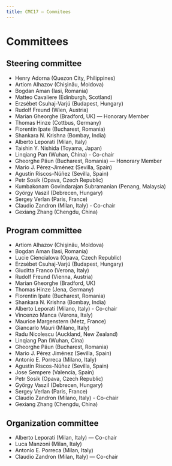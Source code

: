 ```yaml
---
title: CMC17 – Commitees
---
```


Committees
==========

Steering committee
------------------

* Henry Adorna (Quezon City, Philippines)
* Artiom Alhazov (Chişinǎu, Moldova)
* Bogdan Aman (Iasi, Romania)
* Matteo Cavaliere (Edinburgh, Scotland)
* Erzsébet Csuhaj-Varjú (Budapest, Hungary)
* Rudolf Freund (Wien, Austria)
* Marian Gheorghe (Bradford, UK) — Honorary Member
* Thomas Hinze (Cottbus, Germany)
* Florentin Ipate (Bucharest, Romania)
* Shankara N. Krishna (Bombay, India)
* Alberto Leporati (Milan, Italy)
* Taishin Y. Nishida (Toyama, Japan)
* Linqiang Pan (Wuhan, China) - Co-chair
* Gheorghe Păun (Bucharest, Romania) — Honorary Member
* Mario J. Pérez-Jiménez (Sevilla, Spain)
* Agustín Riscos-Núñez (Sevilla, Spain)
* Petr Sosík (Opava, Czech Republic)
* Kumbakonam Govindarajan Subramanian (Penang, Malaysia)
* György Vaszil (Debrecen, Hungary)
* Sergey Verlan (Paris, France)
* Claudio Zandron (Milan, Italy) - Co-chair
* Gexiang Zhang (Chengdu, China)

Program committee
---------------------

* Artiom Alhazov (Chişinǎu, Moldova)
* Bogdan Aman (Iasi, Romania)
* Lucie Ciencialova (Opava, Czech Republic)
* Erzsébet Csuhaj-Varjú (Budapest, Hungary)
* Giuditta Franco (Verona, Italy)
* Rudolf Freund (Vienna, Austria)
* Marian Gheorghe (Bradford, UK)
* Thomas Hinze (Jena, Germany)
* Florentin Ipate (Bucharest, Romania)
* Shankara N. Krishna (Bombay, India)
* Alberto Leporati (Milano, Italy) - Co-chair
* Vincenzo Manca (Verona, Italy)
* Maurice Margenstern (Metz, France)
* Giancarlo Mauri (Milano, Italy)
* Radu Nicolescu (Auckland, New Zealand)
* Linqiang Pan (Wuhan, Cina)
* Gheorghe Păun (Bucharest, Romania)
* Mario J. Pérez Jiménez (Sevilla, Spain)
* Antonio E. Porreca (Milano, Italy)
* Agustín Riscos-Núñez  (Sevilla, Spain)
* Jose Sempere (Valencia, Spain)
* Petr Sosik (Opava, Czech Republic)
* György Vaszil (Debrecen, Hungary)
* Sergey Verlan (Paris, France)
* Claudio Zandron  (Milano, Italy) - Co-chair
* Gexiang Zhang (Chengdu, China)

Organization committee
----------------------

* Alberto Leporati (Milan, Italy) — Co-chair
* Luca Manzoni (Milan, Italy)
* Antonio E. Porreca (Milan, Italy)
* Claudio Zandron (Milan, Italy) — Co-chair
